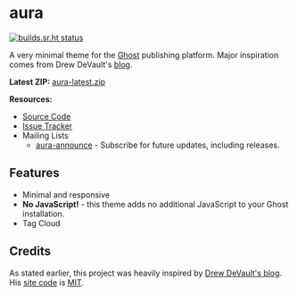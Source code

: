 # aura

[![builds.sr.ht status](https://builds.sr.ht/~mjorgensen/aura.svg)](https://builds.sr.ht/~mjorgensen/aura?)

A very minimal theme for the [Ghost][ghost] publishing platform. Major
inspiration comes from Drew DeVault's [blog][ddevault-blog].

**Latest ZIP:** [aura-latest.zip][aura-latest]

[aura-latest]: https://files.splat.soy/dist/aura/aura-latest.zip

**Resources:**

* [Source Code][git]
* [Issue Tracker][todo]
* Mailing Lists
    * [aura-announce][announce-list] - Subscribe for future updates,
    including releases.

## Features

* Minimal and responsive
* **No JavaScript!** - this theme adds no additional JavaScript to
your
Ghost installation.
* Tag Cloud

## Credits

As stated earlier, this project was heavily inspired by [Drew DeVault's
blog][ddevault-blog]. His [site code][ddevault-code] is [MIT][mit-license]. 


[ghost]: https://ghost.org
[git]: https://git.sr.ht/~mjorgensen/aura
[todo]: https://todo.sr.ht/~mjorgensen/aura
[announce-list]: https://lists.sr.ht/~mjorgensen/aura-announce
[ddevault-blog]: https://drewdevault.com
[ddevault-code]: https://git.sr.ht/~sircmpwn/drewdevault.com
[mit-license]: https://opensource.org/licenses/MIT

